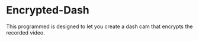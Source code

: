 # Encrypted-Dash
This programmed is designed to let you create a dash cam that encrypts the recorded video.
